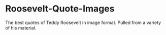 # Roosevelt-Quote-Images
The best quotes of Teddy Roosevelt in image format. Pulled from a variety of his material.
